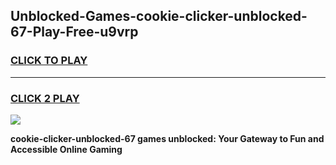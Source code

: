 
## Unblocked-Games-cookie-clicker-unblocked-67-Play-Free-u9vrp
<h3>
<a href="https://premium76.site?title=cookie-clicker-unblocked-67&ref=17A">CLICK TO PLAY</a></h3>
<hr>

<h3>
<a href="https://premium76.site?title=cookie-clicker-unblocked-67&ref=17A">CLICK 2 PLAY</a>
  
</h3>

<a href="https://premium76.site?title=cookie-clicker-unblocked-67&ref=17A"><img src="https://clearcache.store/games.png"></a>


**cookie-clicker-unblocked-67 games unblocked: Your Gateway to Fun and Accessible Online Gaming**
